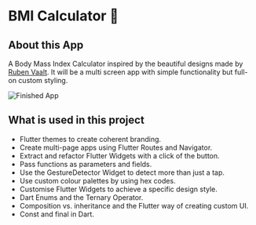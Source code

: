 # BMI Calculator 💪


## About this App

A Body Mass Index Calculator inspired by the beautiful designs made by [Ruben Vaalt](https://dribbble.com/shots/4585382-Simple-BMI-Calculator). It will be a multi screen app with simple functionality but full-on custom styling. 

![Finished App](https://cdn.discordapp.com/attachments/570925361576149001/739093069969883197/20200801_174028.gif)

## What is used in this project

- Flutter themes to create coherent branding. 
- Create multi-page apps using Flutter Routes and Navigator.
- Extract and refactor Flutter Widgets with a click of the button. 
- Pass functions as parameters and fields.
- Use the GestureDetector Widget to detect more than just a tap.
- Use custom colour palettes by using hex codes.
- Customise Flutter Widgets to achieve a specific design style.
- Dart Enums and the Ternary Operator.
- Composition vs. inheritance and the Flutter way of creating custom UI.
- Const and final in Dart.
